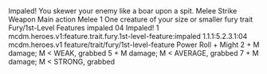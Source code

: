 <ability>
  <name>Impaled!</name>
  <flavor>You skewer your enemy like a boar upon a spit.</flavor>
  <keywords>
    <keyword>Melee</keyword>
    <keyword>Strike</keyword>
    <keyword>Weapon</keyword>
  </keywords>
  <type>Main action</type>
  <distance>Melee 1</distance>
  <target>One creature of your size or smaller</target>
  <metadata>
    <class>fury</class>
    <feature_type>trait</feature_type>
    <file_dpath>Fury/1st-Level Features</file_dpath>
    <item_id>impaled</item_id>
    <item_index>04</item_index>
    <item_name>Impaled!</item_name>
    <level>1</level>
    <scc>mcdm.heroes.v1:feature.trait.fury.1st-level-feature:impaled</scc>
    <scdc>1.1.1:5.2.3.1:04</scdc>
    <source>mcdm.heroes.v1</source>
    <type>feature/trait/fury/1st-level-feature</type>
  </metadata>
  <effects>
    <effect type="roll">
      <roll>Power Roll + Might</roll>
      <t1>2 + M damage; M &lt; WEAK, grabbed</t1>
      <t2>5 + M damage; M &lt; AVERAGE, grabbed</t2>
      <t3>7 + M damage; M &lt; STRONG, grabbed</t3>
    </effect>
  </effects>
</ability>
